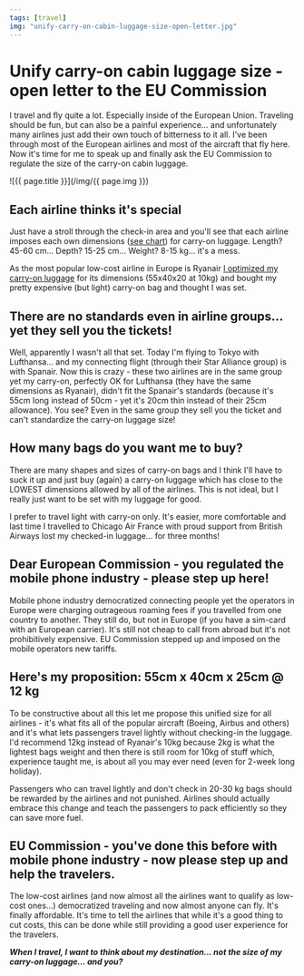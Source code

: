 ```yaml
---
tags: [travel]
img: "unify-carry-on-cabin-luggage-size-open-letter.jpg"
---
```


# Unify carry-on cabin luggage size - open letter to the EU Commission


I travel and fly quite a lot. Especially inside of the European Union. Traveling should be fun, but can also be a painful experience... and unfortunately many airlines just add their own touch of bitterness to it all. I've been through most of the European airlines and most of the aircraft that fly here. Now it's time for me to speak up and finally ask the EU Commission to regulate the size of the carry-on cabin luggage.

<!--More-->

![{{ page.title }}](/img/{{ page.img }})

## Each airline thinks it's special

Just have a stroll through the check-in area and you'll see that each airline imposes each own dimensions ([see chart](http://www.dpsoftware.co.uk/airlines/)) for carry-on luggage. Length? 45-60 cm... Depth? 15-25 cm... Weight? 8-15 kg... it's a mess.

As the most popular low-cost airline in Europe is Ryanair [I optimized my carry-on luggage](/how-i-pack-in-carry-on-for-1-2-weeks-producti) for its dimensions (55x40x20 at 10kg) and bought my pretty expensive (but light) carry-on bag and thought I was set.

## There are no standards even in airline groups… yet they sell you the tickets!

Well, apparently I wasn't all that set. Today I'm flying to Tokyo with Lufthansa... and my connecting flight (through their Star Alliance group) is with Spanair. Now this is crazy - these two airlines are in the same group yet my carry-on, perfectly OK for Lufthansa (they have the same dimensions as Ryanair), didn't fit the Spanair's standards (because it's 55cm long instead of 50cm - yet it's 20cm thin instead of their 25cm allowance). You see? Even in the same group they sell you the ticket and can't standardize the carry-on luggage size!

## How many bags do you want me to buy?

There are many shapes and sizes of carry-on bags and I think I'll have to suck it up and just buy (again) a carry-on luggage which has close to the LOWEST dimensions allowed by all of the airlines. This is not ideal, but I really just want to be set with my luggage for good.

I prefer to travel light with carry-on only. It's easier, more comfortable and last time I travelled to Chicago Air France with proud support from British Airways lost my checked-in luggage… for three months!

## Dear European Commission - you regulated the mobile phone industry - please step up here!

Mobile phone industry democratized connecting people yet the operators in Europe were charging outrageous roaming fees if you travelled from one country to another. They still do, but not in Europe (if you have a sim-card with an European carrier). It's still not cheap to call from abroad but it's not prohibitively expensive. EU Commission stepped up and imposed on the mobile operators new tariffs.

## Here's my proposition: 55cm x 40cm x 25cm @ 12 kg

To be constructive about all this let me propose this unified size for all airlines - it's what fits all of the popular aircraft (Boeing, Airbus and others) and it's what lets passengers travel lightly without checking-in the luggage. I'd recommend 12kg instead of Ryanair's 10kg because 2kg is what the lightest bags weight and then there is still room for 10kg of stuff which, experience taught me, is about all you may ever need (even for 2-week long holiday).

Passengers who can travel lightly and don't check in 20-30 kg bags should be rewarded by the airlines and not punished. Airlines should actually embrace this change and teach the passengers to pack efficiently so they can save more fuel.

## EU Commission - you've done this before with mobile phone industry - now please step up and help the travelers.

The low-cost airlines (and now almost all the airlines want to qualify as low-cost ones…) democratized traveling and now almost anyone can fly. It's finally affordable. It's time to tell the airlines that while it's a good thing to cut costs, this can be done while still providing a good user experience for the travelers.

_**When I travel, I want to think about my destination… not the size of my carry-on luggage… and you?**_

  
  
  
 

  



[n]: https://michael.gratis/nozbe